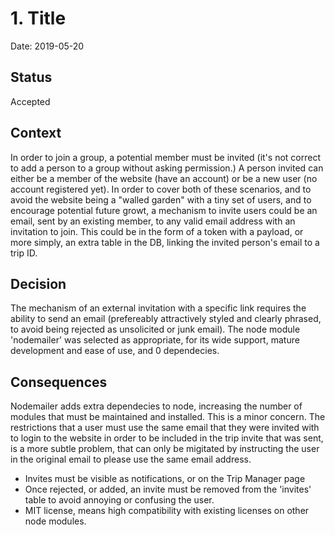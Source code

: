 # 1. Title

Date: 2019-05-20

## Status

Accepted

## Context

In order to join a group, a potential member must be invited (it's not correct to add a person to a group without asking permission.) A person invited can either be a member of the website (have an account) or be a new user (no account registered yet). In order to cover both of these scenarios, and to avoid the website being a "walled garden" with a tiny set of users, and to encourage potential future growt, a mechanism to invite users could be an email, sent by an existing member, to any valid email address with an invitation to join. This could be in the form of a token with a payload, or more simply, an extra table in the DB, linking the invited person's email to a trip ID. 

## Decision

The mechanism of an external invitation with a specific link requires the ability to send an email (prefereably attractively  styled and clearly phrased, to avoid being rejected as unsolicited or junk email). The node module 'nodemailer' was selected as appropriate, for its wide support, mature development and ease of use, and 0 dependecies.

## Consequences

Nodemailer adds extra dependecies to node, increasing the number of modules that must be maintained and installed. This is a minor concern. The restrictions that a user must use the same email that they were invited with to login to the website in order to be included in the trip invite that was sent, is a more subtle problem, that can only be migitated by instructing the user in the original email to please use the same email address.

 * Invites must be visible as notifications, or on the Trip Manager page
 * Once rejected, or added, an invite must be removed from the 'invites' table to avoid annoying or confusing the user.
 * MIT license, means high compatibility with existing licenses on other node modules.